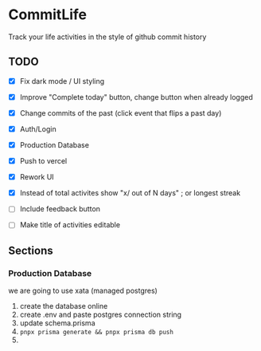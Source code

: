 # CommitLife

Track your life activities in the style of github commit history

## TODO
- [x] Fix dark mode / UI styling
- [x] Improve "Complete today" button, change button when already logged
- [x] Change commits of the past (click event that flips a past day)
- [x] Auth/Login
- [x] Production Database
- [x] Push to vercel
- [x] Rework UI
- [x] Instead of total activites show "x/ out of N days" ; or longest streak

- [ ] Include feedback button
- [ ] Make title of activities editable


## Sections

### Production Database
we are going to use xata (managed postgres)
1. create the database online
2. create .env and paste postgres connection string
3. update schema.prisma
4. ```pnpx prisma generate && pnpx prisma db push```
5.
